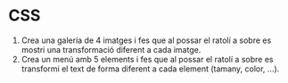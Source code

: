 # CSS

1. Crea una galería de 4 imatges i fes que al possar el ratolí a sobre es mostri una transformació diferent a cada imatge.
3. Crea un menú amb 5 elements i fes que al possar el ratolí a sobre es transformi el text de forma diferent a cada element (tamany, color, ...).
